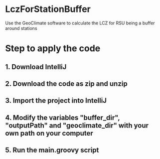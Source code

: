 # LczForStationBuffer
Use the GeoClimate software to calculate the LCZ for RSU being a buffer around stations

# Step to apply the code
## 1. Download IntelliJ
## 2. Download the code as zip and unzip
## 3. Import the project into IntelliJ
## 4. Modify the variables "buffer_dir", "outputPath" and "geoclimate_dir" with your own path on your computer
## 5. Run the main.groovy script

